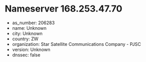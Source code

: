 # Nameserver 168.253.47.70

* as_number: 206283
* name: Unknown
* city: Unknown
* country: ZW
* organization: Star Satellite Communications Company - PJSC
* version: Unknown
* dnssec: false

